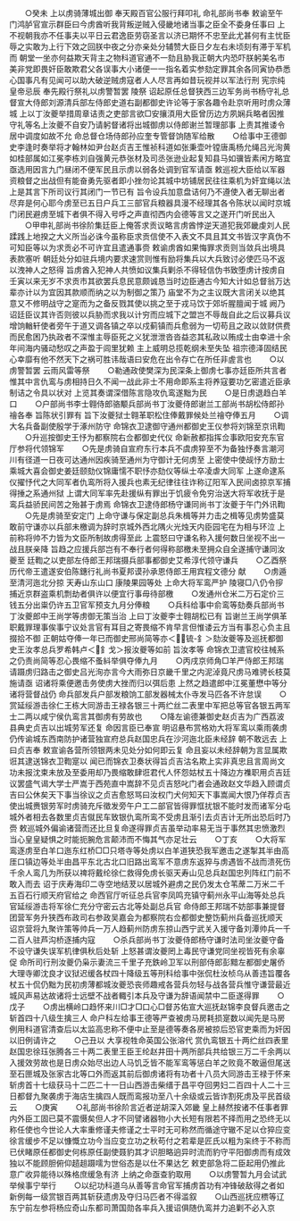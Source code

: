 <!-- { "loadSidebar": true } -->
　　○癸未  上以虏骑薄城出御  奉天殿百官公服行拜叩礼  命礼部尚书奉  敕谕至午门鸿胪官宣示群臣曰今虏酋听我背叛逆贼入侵畿地诸当事之臣全不委身任事曰  上不视朝我亦不任事夫以平日云君逸臣劳窃圣言以济已期怀不忠至此尤甚何有主忧臣辱之实敢为上行下效之回朕中夜之分亦亲处分辅赞大臣日夕左右未顷刻有滞于军机而  朝堂一坐亦何益欺天背主之物科道官通不一劾且胁我正朝大内恐吓朕躬美名市美非党即畏奸臣敢欺君父各误事大小诸便一一指名着实参劾定罪其余各同寅协恭悉心国事凡有见闻可以助大破逆贼虏寇者人人尽言再如昔玩视并以军法行刑  宪宗纯皇帝忌辰  奉先殿行祭礼以虏警暂罢  陵祭  诏起原任总督狭西三边军务尚书杨守礼总督宣大侍郎刘源清兵部左侍郎史道右副都御史许论等于家各趣令赴京听用时虏众薄城  上以丁汝夔举措周章诘责之吏部言欲□安攘湏用大臣曾历边方夙娴兵略者因推守礼等名上汝夔不自安乃请躬督诸将出城御虏以侍郎谢兰暂理部事  上责其推诿令居中调度如故不允  命总督仓场侍郎孙应奎专管督饷随军给散
　　○给事中王德御史李逢时奏举将才翰林如尹台赵贞吉王惟祯科道如张秉壶叶镗唐禹杨允绳吕光洵黄如桂部属如江冕李栋刘自强黄元恭张材及司丞张逊业起复知县马如骥皆素闲方略宜亟选用因言九门昼闭不便军民且示虏以弱各处调到官军请亟  敕巡视大臣给以军器资粮督之出战但有能奋勇先驱者即小挫勿论其城中坊铺居民往往乘机为奸宜绳以法  上是其言下所司议行其闭门一节已有  旨令设兵加意盘诘何乃不遵使入者无聊出者尽弃是何心耶今虏至已五日户兵工三部官兵粮器具漫不经理其各令陈状以闻时京城门闭民避虏至城下者俱不得入号呼之声直彻西内会德等言又之遂开门听民出入
　　○甲申礼部尚书徐阶集廷臣上俺答求贡议略言虏酋悖逆天道犯我郊畿虔刘人民蹂践上地揆之大义所当必诛今虽称臣求贡信使不入表文不具且其文书皆汉字真伪不可知臣等以为求贡必不可许宜且遣通事赍  敕谕虏酋如果悔罪求贡则当敛兵出境具表款塞听  朝廷处分如驻兵境内要求速赏则惟有励将集兵以大兵致讨必使匹马不返以洩神人之怒得  旨虏酋入犯神人共愤如议集兵剿杀不得轻信伪书致堕虏计按虏自壬寅以来无岁不求贡市其欲罢兵息民意颇诚恳当时边臣通古今知大计如总督翁万达辈亦计以为宜因其款顺而纳之以为制御之策乃  庙堂不为之主议既大言闭关以绝其意又不修明战守之寔而为之备反戮其使以挑之至于戎马饮于郊圻腥膻闻于城  阙乃  诏廷臣议其许否则彼以兵胁而求我以计穷而应城下之盟岂不辱哉自此之后议募兵议增饷輶轩使者旁午于道又调各镇之卒以戍蓟镇而兵愈弱为一切苟且之政以敛财供费而民愈困乃执政者不深惟主辱臣死之义犹泄泄沓沓益恣其私政以贿成士由幸进十余年间海内骚动愁叹之声盈于闾里犹赖  主上威明总揽乾纲未至失坠  祖宗德泽固结民心幸靡有他不然天下之祸可胜讳哉语曰安危在出令存亡在所任非虗言也
　　○以虏警暂罢  云雨风雷等祭
　　○勒通政使樊深为民深条上御虏七事亦廷臣所共言者惟其中言仇鸾与虏相持日久不闻一战此非士不用命即系主将养寇要功乞密遣近臣承制诘之令具以状对  上览其奏谓深借陈言隐攻仇鸾遂黜为民
　　○是日虏退趋白羊口
　　○户部尚书李士翱侍郎骆颙兵部尚书丁汝夔侍郎谢兰工部尚书胡松侍郎孙禬各奉  旨陈状引罪有  旨下汝夔狱士翱革职松住俸戴罪候处兰禬夺俸五月
　　○调大名兵备副使殷学于涿州防守  命锦衣卫逮御守通州都御史王仪参将刘锦至京讯鞫
　　○升巡按御史王忬为都察院右佥都御史代仪  命新赦都指挥佥事欧阳安充东官厅参将代领锦军
　　○先是虏骑自宣府东行本兵不虞虏猝至不为备独忬奏言潮河川有径道一日夜可达通州因疾骑至通州为守御计无何虏至  上密使中使觇忬方励士乘城大喜会御史姜廷颐劾仪锦庸懦不职忬亦劾仪等纵士卒凌虐大同军  上遂命逮系仪擢忬代之大同军者仇鸾所将入援兵也素无纪律往往诈称辽阳军入民间卤掠京军捕得捶之系通州狱  上谓大同军率先赴援纵有罪出于饥疲令免穷治送大将军收抚于是鸾兵益骄民间苦之殆甚于虏焉  命锦衣卫逮侍郎杨守谦同尚书丁汝夔于午门外讯鞫
　　○先是虏骑至安定门  上命守谦与保定副总兵朱楫等并力击之楫等见虏势盛莫敢前守谦亦以兵部未檄调为辞时京城外西北隅火光烛天内臣园宅在为相与环泣  上前称将帅不力皆为文臣所制故虏得至此  上震怒曰守谦名称入援何数日坐视不出一战且朕亲降  旨趋之应援兵部岂有不奉行者何得称部檄未至拥众自全遂捕守谦同汝夔至  廷鞫之以吏部左侍郎王邦瑞摄兵部事都御史艾希淳代领守谦兵
　　○乙酉祭  历代帝王遣遂安伯陈鏸行礼尚书夏邦谟孙承恩侍郎王用宾程文德分  献
　　○虏遁至清河迤北分掠  天寿山东山口  康陵果园等处  上命大将军鸾严护  陵寝□八仍令摉捕近京群盗乘机剽劫者俱许以便宜行事毋待部檄
　　○发通州仓米二万石定价三钱五分出粜仍许五卫官军预支九月分俸粮
　　○兵科给事中俞鸾等劾奏兵部尚书丁汝夔郎中王尚学等虏御无策当治  上曰丁汝夔李士翱胡松已有  旨谢兰王尚学俱革职戴罪理事俟事宁议处言官有耳目之寄畏缩不肯早言但惟诿云方当有事忍心负主且掇拾不御  正朝姑夺俸一年已而御史邢尚简等亦＜锍-釒＞劾汝夔等及巡抚都御史王汝孝总兵罗希韩卢＜釒戈＞报汝夔等如前  旨汝孝等  命锦衣卫遣官校往械系之仍责尚简等忍心畏缩不蚤紏举俱夺俸九月
　　○丙戌京师角□羊严侍郎王邦瑞请蹑虏归路击之御史吕光洵亦言今大雨弥日京畿千里之内泥淖竟尺虏马难骋长枝莫施请亟  诏诸将乘便邀击务使虏大挫而归以弭后患  上然之趋遣郎中江冕董懋中等分诸将营督战仍  命兵部发兵户部发粮饷工部发器械太仆寺发马匹各不许怠误
　　○赏延绥游击徐仁王栋大同游击王禄各银三十两纻丝二表里中军把总等官各银五两军士二两以咸宁侯仇鸾言其御虏有劳故也
　　○降左谕德兼御史赵贞吉为广西荔波县典史贞吉以出城劳军还复  命因言臣已奉宣  明诏悬布赏格劝大将军鸾以乘雨袭虏仍传谕城东西南防护诸营独宣府总兵赵国忠兵在沙河迤北臣未经辞  朝不敢远去  上曰贞吉奉  敕宣谕各营所领银两未见处分如何即云复  命且妄以未经辞朝为言显属欺诳其逮送锦衣卫鞫寔以  闻已而锦衣卫奏状得旨贞吉沽名欺上实非真忠且言周尚文功未报沈束未放及至委用却乃畏缩敢肆诳君代人怀怨姑杖五十降边方襍职用贞吉廷议罢盛气谒大学士严嵩于西苑直中嵩辞不见贞吉怒叱门者会通政赵文华趋入顾谓贞吉曰公休矣天下事当徐议之贞吉愈怒骂曰汝权门犬何知天下事嵩闻大恨乃佯荐贞吉使出城赉银劳军时虏骑充斥徵发旁午户工二部官皆得罪恇扰银不能时发而诸军分屯城外者相去各数里贞吉僦民车致银仇鸾所鸾不受虏且渐引去贞吉计无所出恐后时乃赍  敕巡城外偏谕诸营而还比旦复命遂得罪贞吉虽举动率易无当于事然其忠愤激烈当心皇皇疑惧之时能扼腕危言颠沛而不悔其气亦足壮云
　　○丁亥
　　○大将军鸾逐虏至白羊口迤东红桥□□只塔寺等处虏以白羊道狭恐我军邀击之遂掣其半由高厓口镇边等处半由昌平东北古北口旧路出鸾军不意虏东返猝与虏遇皆不战而溃死伤千余人鸾几为所获以禆将戴纶徐仁救得免虏长驱天寿山见总兵赵国忠列阵红门前不敢入而去  诏于庆寿海印二寺空地结茇以居城外避虏之民仍发太仓苇蓆二万米二千五百石行顺天府官给之  命西官厅听征总兵官李凤鸣充镇守蓟州永平山海等处总兵官延绥游击将军徐仁充分守密云古北等处副总兵官  命侍郎王邦瑞不妨部事兼提督团营军务升狭西布政司右参政吴嘉会为都察院右佥都御史整饬蓟州兵备巡抚顺天  诏京营将九聚许策等帅兵一万人趋蓟州防虏东掠山西宁武关入援守备刘潭帅兵一千二百人驻芦沟桥逐捕内寇
　　○杀兵部尚书丁汝夔侍郎杨守谦时法司坐汝夔守备不设守谦失误军机律俱秋后处斩  上怒甚谓汝夔罔上毒民守谦党同坐视皆死有余辜促  命所司行刑汝夔仍枭示妻流三千里子充鉄岭卫军以刑部侍郎彭黯左都御史屠侨大理寺卿沈良才议狱迟缓各杖四十降级五等刑科给事中张侃杜汝桢乌从善违旨覆各杖五十侃仍黜为民初虏薄都城汝夔恐丧师趣戒各营兵勿轻与战各营兵惟守谦营最近城风声易达故诸将士远壁不战者輙引本兵及守谦为辞语闻禁中二臣遂得罪
　　○戊子
　　○虏出横岭口趋怀来川□才□口心□督苏佑宣大巡抚赵锦李良督兵邀击之斩首四十八级生擒三人  命户科左给事王德等严查被虏马房耗损寔数以闻先是马房例用科道官清查后以太监高忠称不便中止至是德等奏各房被掠后恐官吏乘而为奸因以旧例请许之
　　○己丑以  大享视牲命英国公张溶代  赏仇鸾银五十两纻丝四表里赵国忠徐珏张腾各三十两二表里王臣王纶赵井田十两所部兵共给银三万二千余两以入援效劳故也是日虏众始尽出边人马饥乏皆不能军鸾等惩白羊之败竟不敢逼但尾送至石匣城及张家古北等口外而返其前后御虏诸将有功者十八员大同游击王禄于怀来斩虏首十七级获马十二匹二十一日山西游击柴缙于昌平夺回男妇二百四十人二十三日都督九聚袭虏于海店生擒四人既而鸾报功至八十余级或云皆诈割死虏及平民首级云
　　○庚寅
　　○礼部尚书徐阶言近者逆胡深入郊畿  皇上赫然按诸不任事者罪内外臣工固已莫不震慑矣但人才不同譬诸器物小大长短有限若不择而用之恐终无以称任使也今世论人大率重修谨夫修谨之士平时无可称然而循途守辙不足以仓猝应变徐言缓步不足以慷慨立功今当应变立功之秋苟付之若辈是匠氏以粗为杗终于不称而已伏睹原任都御史何栋原任副使聂豹其才识胆略逈异时流而豹守平阳御虏而有成效独以不能顾胆俯仰趦趄蹑嚅为世俗态是以仕不果达乞  敕吏部急将二臣起用仍推此意广收异能待以殊格庶缓急有济  上纳之命亟查豹取用
　　○以虏警暂九月会试武举候事宁举行
　　○以纪功科道乌从善等言命官军捕虏首功有冲锋破敌得之者如新例每一级赏银百两其斩获遗虏及夺归马匹者不得滥叙
　　○山西巡抚应槚等辽东宁前左参将杨应奇山东都司萧国勋各率兵入援诏俱随仇鸾并力追剿不必入京

